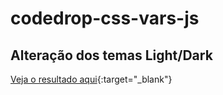 # codedrop-css-vars-js
 
## Alteração dos temas Light/Dark

[Veja o resultado aqui](https://lucas5g.github.io/codedrop-css-vars-js/){:target="_blank"}
